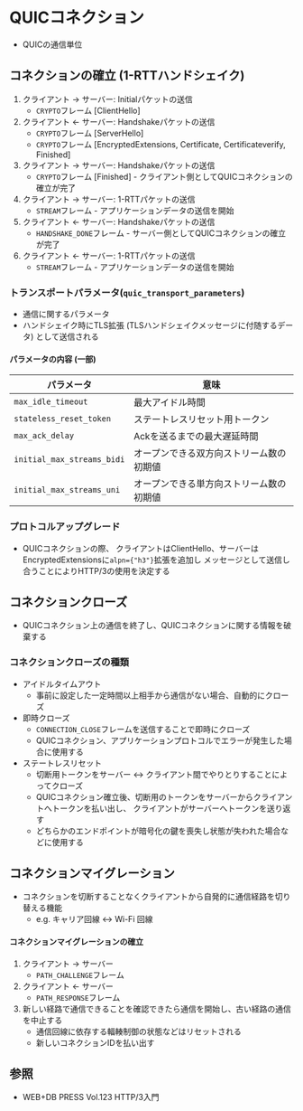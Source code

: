 # QUICコネクション
- QUICの通信単位

## コネクションの確立 (1-RTTハンドシェイク)
1. クライアント -> サーバー: Initialパケットの送信
    - `CRYPTO`フレーム [ClientHello]
2. クライアント <- サーバー: Handshakeパケットの送信
    - `CRYPTO`フレーム [ServerHello]
    - `CRYPTO`フレーム [EncryptedExtensions, Certificate, Certificateverify, Finished]
3. クライアント -> サーバー: Handshakeパケットの送信
    - `CRYPTO`フレーム [Finished] - クライアント側としてQUICコネクションの確立が完了
4. クライアント -> サーバー: 1-RTTパケットの送信
    - `STREAM`フレーム - アプリケーションデータの送信を開始
5. クライアント <- サーバー: Handshakeパケットの送信
    - `HANDSHAKE_DONE`フレーム - サーバー側としてQUICコネクションの確立が完了
6. クライアント <- サーバー: 1-RTTパケットの送信
    - `STREAM`フレーム - アプリケーションデータの送信を開始

### トランスポートパラメータ(`quic_transport_parameters`)
- 通信に関するパラメータ
- ハンドシェイク時にTLS拡張 (TLSハンドシェイクメッセージに付随するデータ) として送信される

#### パラメータの内容 (一部)

| パラメータ                 | 意味                                     |
| -                          | -                                        |
| `max_idle_timeout`         | 最大アイドル時間                         |
| `stateless_reset_token`    | ステートレスリセット用トークン           |
| `max_ack_delay`            | Ackを送るまでの最大遅延時間              |
| `initial_max_streams_bidi` | オープンできる双方向ストリーム数の初期値 |
| `initial_max_streams_uni`  | オープンできる単方向ストリーム数の初期値 |

### プロトコルアップグレード
- QUICコネクションの際、
  クライアントはClientHello、サーバーはEncryptedExtensionsに`alpn={"h3"}`拡張を追加し
  メッセージとして送信し合うことによりHTTP/3の使用を決定する

## コネクションクローズ
- QUICコネクション上の通信を終了し、QUICコネクションに関する情報を破棄する

### コネクションクローズの種類
- アイドルタイムアウト
  - 事前に設定した一定時間以上相手から通信がない場合、自動的にクローズ
- 即時クローズ
  - `CONNECTION_CLOSE`フレームを送信することで即時にクローズ
  - QUICコネクション、アプリケーションプロトコルでエラーが発生した場合に使用する
- ステートレスリセット
  - 切断用トークンをサーバー <-> クライアント間でやりとりすることによってクローズ
  - QUICコネクション確立後、切断用のトークンをサーバーからクライアントへトークンを払い出し、
    クライアントがサーバーへトークンを送り返す
  - どちらかのエンドポイントが暗号化の鍵を喪失し状態が失われた場合などに使用する

## コネクションマイグレーション
- コネクションを切断することなくクライアントから自発的に通信経路を切り替える機能
  - e.g. キャリア回線 <-> Wi-Fi 回線

#### コネクションマイグレーションの確立
1. クライアント -> サーバー
    - `PATH_CHALLENGE`フレーム
2. クライアント <- サーバー
    - `PATH_RESPONSE`フレーム
3. 新しい経路で通信できることを確認できたら通信を開始し、古い経路の通信を中止する
    - 通信回線に依存する輻輳制御の状態などはリセットされる
    - 新しいコネクションIDを払い出す

## 参照
- WEB+DB PRESS Vol.123 HTTP/3入門
